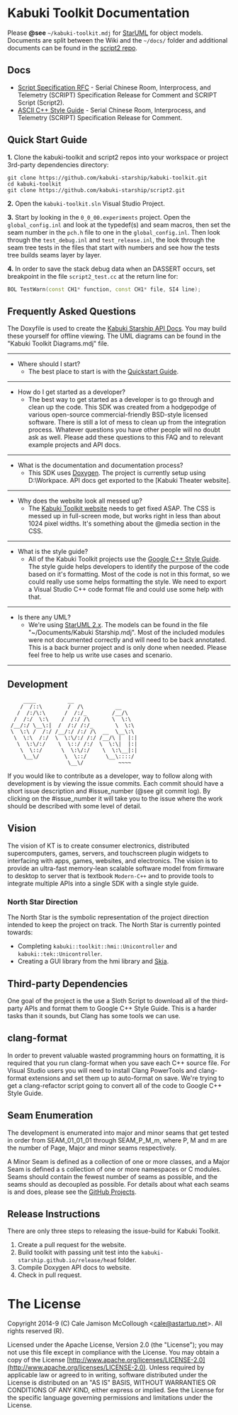 # Kabuki Toolkit Documentation

Please **@see** `~/kabuki-toolkit.mdj` for [StarUML](http://staruml.io) for object models. Documents are split between the Wiki and the `~/docs/` folder and additional documents can be found in the [script2 repo](https://github.com/kabuki-starship/script2). 

## Docs

* [Script Specification RFC](https://github.com/kabuki-starship/script2) - Serial Chinese Room, Interprocess, and Telemetry (SCRIPT) Specification Release for Comment and SCRIPT Script (Script2).
* [ASCII C++ Style Guide](https://github.com/ascii_cpp_style_guide) - Serial Chinese Room, Interprocess, and Telemetry (SCRIPT) Specification Release for Comment.

## Quick Start Guide

**1.** Clone the kabuki-toolkit and script2 repos into your workspace or project 3rd-party dependencies directory:

```
git clone https://github.com/kabuki-starship/kabuki-toolkit.git
cd kabuki-toolkit
git clone https://github.com/kabuki-starship/script2.git
```

**2.** Open the `kabuki-toolkit.sln` Visual Studio Project.

**3.** Start by looking in the `0_0_00.experiments` project. Open the `global_config.inl` and look at the typedef(s) and seam macros, then set the seam number in the `pch.h` file to one in the `global_config.inl`. Then look through the `test_debug.inl` and `test_release.inl`, the look through the seam tree tests in the files that start with numbers and see how the tests tree builds seams layer by layer.

**4.** In order to save the stack debug data when an DASSERT occurs, set breakpoint in the file `script2_test.cc` at the return line for:

```C++
BOL TestWarn(const CH1* function, const CH1* file, SI4 line);
```

## Frequently Asked Questions

The Doxyfile is used to create the [Kabuki Starship API Docs](https://kabuki.github.io/api/). You may build these yourself for offline viewing. The UML diagrams can be found in the "Kabuki Toolkit Diagrams.mdj" file.

---

* Where should I start?
  * The best place to start is with the [Quickstart Guide](https://github.com/CaleMcCollough/kabuki-script/wiki/02-quickstart-guide).

---

* How do I get started as a developer?
  * The best way to get started as a developer is to go through and clean up the code. This SDK was created from a hodgepodge of various open-source commercial-friendly BSD-style licensed software. There is still a lot of mess to clean up from the integration process. Whatever questions you have other people will no doubt ask as well. Please add these questions to this FAQ and to relevant example projects and API docs.

---

* What is the documentation and documentation process?
  * This SDK uses [Doxygen](http://www.stack.nl/~dimitri/doxygen/). The project is currently setup using D:\Workpace. API docs get exported to the [Kabuki Theater website].

---

* Why does the website look all messed up?
  * The [Kabuki Toolkit website](https://kabuki.github.io/) needs to get fixed ASAP. The CSS is messed up in full-screen mode, but works right in less than about 1024 pixel widths. It's something about the @media section in the CSS.

---

* What is the style guide?
  * All of the Kabuki Toolkit projects use the [Google C++ Style Guide](https://google.github.io/styleguide/cppguide.html). The style guide helps developers to identify the purpose of the code based on it's formatting. Most of the code is not in this format, so we could really use some helps formatting the style. We need to export a Visual Studio C++ code format file and could use some help with that.

---

* Is there any UML?
  * We're using [StarUML 2.x](http://staruml.io/). The models can be found in the file "~/Documents/Kabuki Starship.mdj". Most of the included modules were not documented correctly and will need to be back annotated. This is a back burner project and is only done when needed. Please feel free to help us write use cases and scenario.

---

## Development

```
     ____          __                  
    /  /::\        /  /\          __    
   /  /:/\:\      /  /:/_        /__/\   
  /  /:/  \:\    /  /:/ /\       \  \:\  
 /__/:/ \__\:|  /  /:/ /:/_       \  \:\
 \  \:\ /  /:/ /__/:/ /:/ /\  __  \__\:\
  \  \:\  /:/  \  \:\/:/ /:/ /__/\ |  |:|
   \  \:\/:/    \  \::/ /:/  \  \:\|  |:|
    \  \::/      \  \:\/:/    \  \:\__|:|
     \__\/        \  \::/      \__\::::/
                   \__\/           ~~~~  
```

If you would like to contribute as a developer, way to follow along with development is by viewing the issue commits. Each commit should have a short issue description and #issue_number (@see git commit log). By clicking on the #issue_number it will take you to the issue where the work should be described with some level of detail.

## Vision

The vision of KT is to create consumer electronics, distributed supercomputers, games, servers, and touchscreen plugin widgets to interfacing with apps, games,  websites, and electronics. The vision is to  provide an ultra-fast memory-lean scalable software model from firmware to desktop to server that is textbook `Modern-C++` and to provide tools to integrate multiple APIs into a single SDK with a single style guide.

### North Star Direction

The North Star is the symbolic representation of the project direction intended
to keep the project on track. The North Star is currently pointed towards:

* Completing `kabuki::toolkit::hmi::Unicontroller` and `kabuki::tek::Unicontroller`.
* Creating a GUI library from the hmi library and [Skia](https://skia.org/).

## Third-party Dependencies

One goal of the project is the use a Sloth Script to download all of the third-party APIs and format them to Google C++ Style Guide. This is a harder tasks than it sounds, but Clang has some tools we can use.

## clang-format

In order to prevent valuable wasted programming hours on formatting, it is required that you run clang-format when you save each C++ source file. For  Visual Studio users you will need to install Clang PowerTools and clang-format extensions and set them up to auto-format on save. We're trying to  get a clang-refactor script going to convert all of the code to Google C++  Style Guide.

## Seam Enumeration

The development is enumerated into major and minor seams that get tested in  order from SEAM_01_01_01 through SEAM_P_M_m, where P, M and m are the number of  Page, Major and minor  seams respectively.

A Minor Seam is defined as a collection of one or more classes, and a Major Seam is defined a s collection of one or more namespaces or C modules. Seams  should contain the fewest number of seams as possible, and the seams should as  decoupled as possible. For details about what each seams is and does, please  see the [GitHub Projects](https://github.com/kabuki-starship/kabuki-toolkit.git/projects).

## Release Instructions

There are only three steps to releasing the issue-build for Kabuki Toolkit.

1. Create a pull request for the website.
2. Build toolkit with passing unit test into the `kabuki-starship.github.io/release/head` folder.
3. Compile Doxygen API docs to website.
4. Check in pull request.

# The License

Copyright 2014-9 (C) Cale Jamison McCollough <<cale@astartup.net>>. All rights reserved (R).

Licensed under the Apache License, Version 2.0 (the "License"); you may not use this file except in compliance with the License. You may obtain a copy of the License [http://www.apache.org/licenses/LICENSE-2.0](http://www.apache.org/licenses/LICENSE-2.0). Unless required by applicable law or agreed to in writing, software distributed under the License is distributed on an "AS IS" BASIS, WITHOUT WARRANTIES OR CONDITIONS OF ANY KIND, either express or implied. See the License for the specific language governing permissions and limitations under the License.
